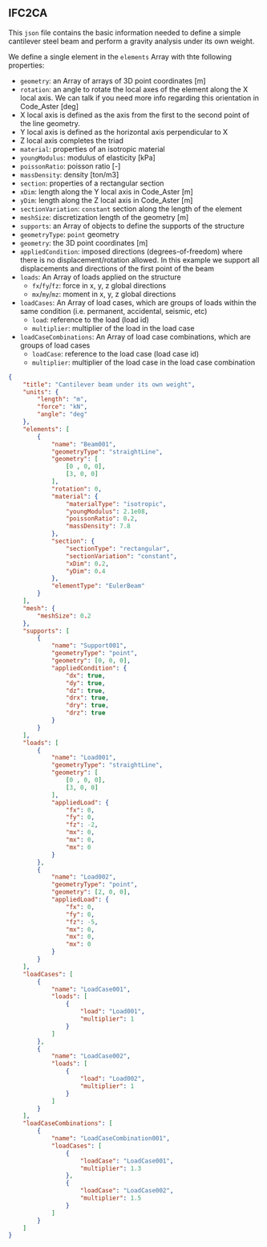 ## IFC2CA

This `json` file contains the basic information needed to define a simple cantilever steel beam and perform a gravity analysis under its own weight.

We define a single element in the `elements` Array with thte following properties:
- `geometry`: an Array of arrays of 3D point coordinates [m]
- `rotation`: an angle to rotate the local axes of the element along the X local axis. We can talk if you need more info regarding this orientation in Code_Aster [deg]
 - X local axis is defined as the axis from the first to the second point of the line geometry.
 - Y local axis is defined as the horizontal axis perpendicular to X
 - Z local axis completes the triad
- `material`: properties of an isotropic material
 - `youngModulus`: modulus of elasticity [kPa]
 - `poissonRatio`: poisson ratio [-]
 - `massDensity`: density [ton/m3]
- `section`: properties of a rectangular section
 - `xDim`: length along the Y local axis in Code_Aster [m]
 - `yDim`: length along the Z local axis in Code_Aster [m]
 - `sectionVariation`: `constant` section along the length of the element
- `meshSize`: discretization length of the geometry [m]
- `supports`: an Array of objects to define the supports of the structure
 - `geometryType`: `point` geometry
 - `geometry`: the 3D point coordinates [m]
 - `appliedCondition`: imposed directions (degrees-of-freedom) where there is no displacement/rotation allowed. In this example we support all displacements and directions of the first point of the beam
- `loads`: An Array of loads applied on the structure
  - `fx`/`fy`/`fz`: force in x, y, z global directions
  - `mx`/`my`/`mz`: moment in x, y, z global directions
- `loadCases`: An Array of load cases, which are groups of loads within the same condition (i.e. permanent, accidental, seismic, etc)
  - `load`: reference to the load (load id)
  - `multiplier`: multiplier of the load in the load case
- `loadCaseCombinations`: An Array of load case combinations, which are groups of load cases
  - `loadCase`: reference to the load case (load case id)
  - `multiplier`: multiplier of the load case in the load case combination

```json
{
    "title": "Cantilever beam under its own weight",
    "units": {
        "length": "m",
        "force": "kN",
        "angle": "deg"
    },
    "elements": [
        {
            "name": "Beam001",
            "geometryType": "straightLine",
            "geometry": [
                [0 , 0, 0],
                [3, 0, 0]
            ],
            "rotation": 0,
            "material": {
                "materialType": "isotropic",
                "youngModulus": 2.1e08,
                "poissonRatio": 0.2,
                "massDensity": 7.8
            },
            "section": {
                "sectionType": "rectangular",
                "sectionVariation": "constant",
                "xDim": 0.2,
                "yDim": 0.4
            },
            "elementType": "EulerBeam"
        }
    ],
    "mesh": {
        "meshSize": 0.2
    },
    "supports": [
        {
            "name": "Support001",
            "geometryType": "point",
            "geometry": [0, 0, 0],
            "appliedCondition": {
                "dx": true,
                "dy": true,
                "dz": true,
                "drx": true,
                "dry": true,
                "drz": true
            }
        }
    ],
    "loads": [
        {
            "name": "Load001",
            "geometryType": "straightLine",
            "geometry": [
                [0 , 0, 0],
                [3, 0, 0]
            ],
            "appliedLoad": {
                "fx": 0,
                "fy": 0,
                "fz": -2,
                "mx": 0,
                "mx": 0,
                "mx": 0
            }
        },
        {
            "name": "Load002",
            "geometryType": "point",
            "geometry": [2, 0, 0],
            "appliedLoad": {
                "fx": 0,
                "fy": 0,
                "fz": -5,
                "mx": 0,
                "mx": 0,
                "mx": 0
            }
        }
    ],
    "loadCases": [
        {
            "name": "LoadCase001",
            "loads": [
                {
                    "load": "Load001",
                    "multiplier": 1
                }
            ]
        },
        {
            "name": "LoadCase002",
            "loads": [
                {
                    "load": "Load002",
                    "multiplier": 1
                }
            ]
        }
    ],
    "loadCaseCombinations": [
        {
            "name": "LoadCaseCombination001",
            "loadCases": [
                {
                    "loadCase": "LoadCase001",
                    "multiplier": 1.3
                },
                {
                    "loadCase": "LoadCase002",
                    "multiplier": 1.5
                }
            ]
        }
    ]
}
```
